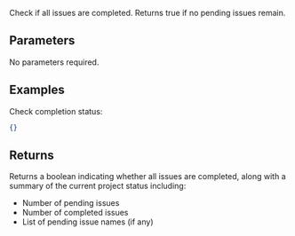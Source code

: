 Check if all issues are completed. Returns true if no pending issues remain.

## Parameters

No parameters required.

## Examples

Check completion status:
```json
{}
```

## Returns

Returns a boolean indicating whether all issues are completed, along with a summary of the current project status including:
- Number of pending issues
- Number of completed issues
- List of pending issue names (if any)